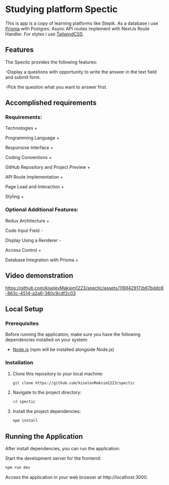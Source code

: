 # Studying platform Spectic

This is app is a copy of learning platforms like Stepik. As a database i use [Prisma](https://www.prisma.io/) with Postgres. Async API routes implement with NextJs Route Handler. For styles i use [TailwindCSS](https://tailwindcss.com/).

## Features

The Spectic provides the following features:

-Display a questions with opportunity to write the answer in the text field and submit form.

-Pick the question what you want to answer first.

## Accomplished requirements

### Requirements:
Technologies +

Programming Language +

Responsive Interface +

Coding Conventions + 

GitHub Repository and Project Preview + 

API Route Implementation + 

Page Load and Interaction +

Styling +

### Optional Additional Features:
Redux Architecture + 

Code Input Field -

Display Using a Renderer -

Access Control + 

Database Integration with Prisma +



## Video demonstration


https://github.com/kiselevMaksim1223/spectic/assets/116942917/b67bddc6-863c-4514-a2a6-380c9cdf2c03


## Local Setup

### Prerequisites

Before running the application, make sure you have the following dependencies installed on your system:

- [Node.js](https://nodejs.org/) (npm will be installed alongside Node.js)

### Installation

1. Clone this repository to your local machine:

   ```bash
   git clone https://github.com/kiselevMaksim1223/spectic

   ```

2. Navigate to the project directory:

   ```bash
   cd spectic

   ```

3. Install the project dependencies:

   ```bash
   npm install

   ```

## Running the Application

After install dependencies, you can run the application:

Start the development server for the frontend:

```bash
npm run dev

```

Access the application in your web browser at http://localhost:3000.
